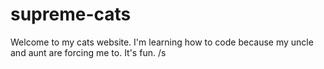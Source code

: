 # supreme-cats

Welcome to my cats website. I'm learning how to code because my uncle and aunt are forcing me to. It's fun. /s
